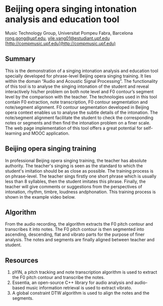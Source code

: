 # Beijing opera singing intonation analysis and education tool


Music Technology Group, Universitat Pompeu Fabra, Barcelona  
rong.gong@upf.edu, yile.yang01@estudiant.upf.edu  
[http://compmusic.upf.edu](http://compmusic.upf.edu)

## Summary

This is the demonstration of a singing intonation analysis 
and education tool specially developed for phrase-level Beijing 
opera singing training. It lies within the domain 
“Audio and Acoustic Signal Processing”. The functionality of 
this tool is to analyse the singing intonation of the student 
and reveal interactively his/her problem on both note level 
and F0 contour’s segment level by the comparison 
with the teacher. The technologies used in this tool 
contain F0 extraction, note transcription, F0 contour segmentation 
and note/segment alignment. F0 contour segmentation developed in 
Beijing opera context enables us to analyse the subtle details of 
the intonation. The note/segment alignment facilitate the student 
to check the corresponding notes or segments and then find the 
intonation problem on a finer scale. 
The web page implementation of this tool 
offers a great potential for self-learning and MOOC application.

## Beijing opera singing training

In professional Beijing opera singing training, the teacher has 
absolute authority. The teacher's singing is seen as the standard 
to which the student's imitation should be as close 
as possible. The training process is on phrase-level. The teacher 
sings firstly one short phrase which is usually less than 8 syllables, 
then the student imitates this phrase. Finally, the teacher will 
give comments or suggestions from the perspectives of intonation, 
rhythm, timbre, loudness andphonation. This training process 
is shown in the example video below.

## Algorithm

From the audio recording, the algorithm extracts 
the F0 pitch contour and transcribes it into notes. The F0 pitch 
contour is then segmented into ascending, descending, flat and vibrato
parts for the purpose of finer analysis. The notes and segments are 
finally aligned between teacher and student.

## Resources

1. pYIN, a pitch tracking and note transcription algorithm is used to extract the F0 pitch contour and transcribe the notes.
2. Essentia, an open-source C++ library for audio analysis and audio-based music information retrieval is used to extract vibrato.
3. A global constraint DTW algorithm is used to align the notes and the segments.







